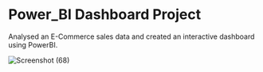 # Power_BI Dashboard Project
Analysed an E-Commerce sales data and created an interactive dashboard using PowerBI.

![Screenshot (68)](https://github.com/MeMridul/Project_Files/assets/142849194/da7656a5-7614-4e40-8097-bbc381d78a4b)

